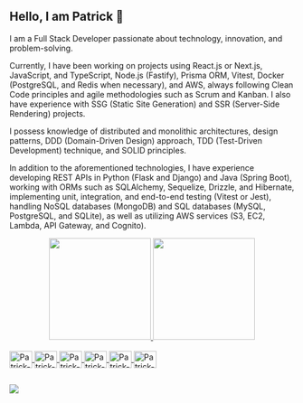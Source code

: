 ## Hello, I am Patrick  👋
I am a Full Stack Developer passionate about technology, innovation, and problem-solving. 

Currently, I have been working on projects using React.js or Next.js, JavaScript, and TypeScript, Node.js (Fastify), Prisma ORM, Vitest, Docker (PostgreSQL, and Redis when necessary), and AWS, always following Clean Code principles and agile methodologies such as Scrum and Kanban. I also have experience with SSG (Static Site Generation) and SSR (Server-Side Rendering) projects.

I possess knowledge of distributed and monolithic architectures, design patterns, DDD (Domain-Driven Design) approach, TDD (Test-Driven Development) technique, and SOLID principles.

In addition to the aforementioned technologies, I have experience developing REST APIs in Python (Flask and Django) and Java (Spring Boot), working with ORMs such as SQLAlchemy, Sequelize, Drizzle, and Hibernate, implementing unit, integration, and end-to-end testing (Vitest or Jest), handling NoSQL databases (MongoDB) and SQL databases (MySQL, PostgreSQL, and SQLite), as well as utilizing AWS services (S3, EC2, Lambda, API Gateway, and Cognito).


<div align="center">
  <a href="https://github.com/patrick-cuppi">
  <img height="180em" src="https://github-readme-stats.vercel.app/api?username=patrick-cuppi&show_icons=true&theme=tokyonight&include_all_commits=true&count_private=true"/>
  <img height="180em" src="https://github-readme-stats.vercel.app/api/top-langs/?username=patrick-cuppi&layout=compact&langs_count=7&theme=tokyonight"/>
</div>

<div style="display: inline_block"><br>
  <img align="center" alt="Patrick-React" height="30" width="40" src="https://cdn.jsdelivr.net/gh/devicons/devicon@latest/icons/react/react-original.svg">
  <img align="center" alt="Patrick-Js" height="30" width="40" src="https://cdn.jsdelivr.net/gh/devicons/devicon@latest/icons/javascript/javascript-original.svg">
  <img align="center" alt="Patrick-Ts" height="30" width="40" src="https://cdn.jsdelivr.net/gh/devicons/devicon@latest/icons/typescript/typescript-original.svg">
  <img align="center" alt="Patrick-Nodejs" height="30" width="40" src="https://cdn.jsdelivr.net/gh/devicons/devicon@latest/icons/nodejs/nodejs-original.svg" />
  <img align="center" alt="Patrick-Python" height="30" width="40" src="https://cdn.jsdelivr.net/gh/devicons/devicon@latest/icons/python/python-original.svg">
  <img align="center" alt="Patrick-Java" height="30" width="40" src="https://cdn.jsdelivr.net/gh/devicons/devicon@latest/icons/java/java-original.svg">
       
</div>

##

<div> 
  <a href="https://www.linkedin.com/in/patrick-cuppi-796106195" target="_blank"><img src="https://img.shields.io/badge/-LinkedIn-%230077B5?style=for-the-badge&logo=linkedin&logoColor=white" target="_blank"></a> 
</div>
